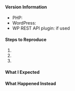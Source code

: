 <!--
Thanks for contributing&mdash;you rock!

Please note:
- These comments won't show up when you submit the issue.
- Please choose a descriptive title (e.g., "Typo in readme").
- Almost everything is optional, but please try to provide as many details as possible.
- If requesting a new feature, please explain why you'd like to see it added.
-->

#### Version Information

* PHP: 
* WordPress: 
* WP REST API plugin: if used

#### Steps to Reproduce

1. 
1. 
1. 

#### What I Expected



#### What Happened Instead


